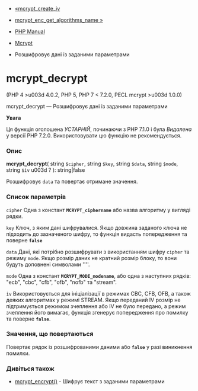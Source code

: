 - [«mcrypt_create_iv](function.mcrypt-create-iv.md)
- [mcrypt_enc_get_algorithms_name
»](function.mcrypt-enc-get-algorithms-name.md)

- [PHP Manual](index.md)
- [Mcrypt](ref.mcrypt.md)
- Розшифровує дані із заданими параметрами

# mcrypt_decrypt

(PHP 4 \>u003d 4.0.2, PHP 5, PHP 7 \< 7.2.0, PECL mcrypt \>u003d 1.0.0)

mcrypt_decrypt — Розшифровує дані із заданими параметрами

**Увага**

Ця функція оголошена *УСТАРНІЙ*, починаючи з PHP 7.1.0 і була *Видалена*
у версії PHP 7.2.0. Використовувати цю функцію не рекомендується.

### Опис

**mcrypt_decrypt**(
string `$cipher`,
string `$key`,
string `$data`,
string `$mode`,
string `$iv` u003d ?
): string\|false

Розшифровує `data` та повертає отримане значення.

### Список параметрів

`cipher`
Одна з констант **`MCRYPT_ciphername`** або назва алгоритму у вигляді
рядки.

`key`
Ключ, з яким дані шифрувалися. Якщо довжина заданого ключа не
підходить до зазначеного шифру, то функція видасть попередження та поверне
**`false`**

`data`
Дані, які потрібно розшифрувати з використанням шифру `cipher` та
режиму `mode`. Якщо розмір даних не кратний розмір блоку, то вони будуть
доповнені символами ''''.

`mode`
Одна з констант **`MCRYPT_MODE_modename`**, або одна з наступних
рядків: "ecb", "cbc", "cfb", "ofb", "nofb" та "stream".

`iv`
Використовується для ініціалізації в режимах CBC, CFB, OFB, а також
деяких алгоритмах у режимі STREAM. Якщо переданий IV розмір не
підтримується режимом зчеплення або IV не було передано, а режим
зчеплення його вимагає, функція згенерує попередження про помилку та
поверне **`false`**.

### Значення, що повертаються

Повертає рядок із розшифрованими даними або **`false`** у разі
виникнення помилки.

### Дивіться також

- [mcrypt_encrypt()](function.mcrypt-encrypt.md) - Шифрує текст з
заданими параметрами
